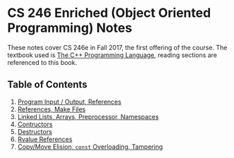 # CS 246 Enriched (Object Oriented Programming) Notes

These notes cover CS 246e in Fall 2017, the first offering of the course. The textbook used is [The C++ Programming Language](http://www.stroustrup.com/4th.html),
reading sections are referenced to this book. 

## Table of Contents

1. [Program Input / Output, References](Notes/Notes_1.md)
1. [References, Make Files](Notes/Notes_2.md)
1. [Linked Lists, Arrays, Preprocessor, Namespaces](Notes/Notes_3.md)
1. [Contructors](Notes/Notes_4.md)
1. [Destructors](Notes/Notes_5.md)
1. [Rvalue References](Notes/Notes_6.md)
1. [Copy/Move Elision, `const` Overloading,  Tampering](Notes/Notes_7.md) 
